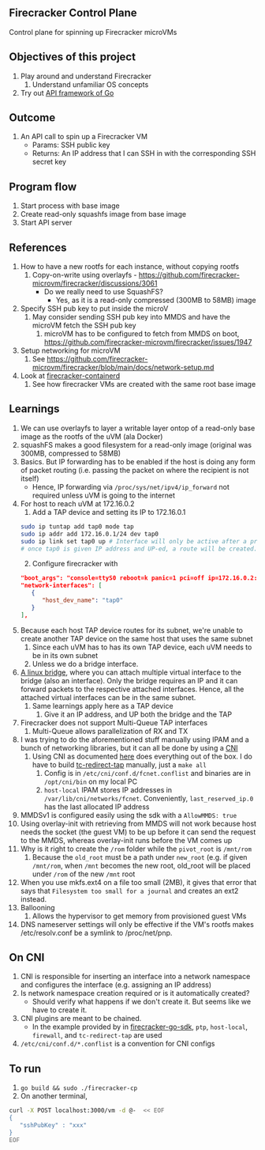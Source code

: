 ## Firecracker Control Plane

Control plane for spinning up Firecracker microVMs

## Objectives of this project
1. Play around and understand Firecracker
   1. Understand unfamiliar OS concepts
2. Try out [API framework of Go](https://github.com/go-chi/chi)

## Outcome
1. An API call to spin up a Firecracker VM
   - Params: SSH public key
   - Returns: An IP address that I can SSH in with the corresponding SSH secret key

## Program flow
1. Start process with base image
2. Create read-only squashfs image from base image
3. Start API server

## References
1. How to have a new rootfs for each instance, without copying rootfs
   1. Copy-on-write using overlayfs - https://github.com/firecracker-microvm/firecracker/discussions/3061
       -  Do we really need to use SquashFS? 
           -  Yes, as it is a read-only compressed (300MB to 58MB) image
2. Specify SSH pub key to put inside the microV
   1. May consider sending SSH pub key into MMDS and have the microVM fetch the SSH pub key
      1. microVM has to be configured to fetch from MMDS on boot, https://github.com/firecracker-microvm/firecracker/issues/1947
3. Setup networking for microVM
   1. See https://github.com/firecracker-microvm/firecracker/blob/main/docs/network-setup.md
4. Look at [firecracker-containerd](https://github.com/firecracker-microvm/firecracker-containerd)
   1. See how firecracker VMs are created with the same root base image

## Learnings
1. We can use overlayfs to layer a writable layer ontop of a read-only base image as the rootfs of the uVM (ala Docker)
2. squashFS makes a good filesystem for a read-only image (original was 300MB, compressed to 58MB)
3. Basics. But IP forwarding has to be enabled if the host is doing any form of packet routing (i.e. passing the packet on where the recipient is not itself)
   - Hence, IP forwarding via `/proc/sys/net/ipv4/ip_forward` not required unless uVM is going to the internet 
4. For host to reach uVM at 172.16.0.2
   1. Add a TAP device and setting its IP to 172.16.0.1
   ```bash
   sudo ip tuntap add tap0 mode tap
   sudo ip addr add 172.16.0.1/24 dev tap0 
   sudo ip link set tap0 up # Interface will only be active after a proccess uses your tap interface (i.e. firecracker)
   # once tap0 is given IP address and UP-ed, a route will be created. Run route command
   ```
   2. Configure firecracker with
   ```json
   "boot_args": "console=ttyS0 reboot=k panic=1 pci=off ip=172.16.0.2:::255.255.255.0::eth0:off overlay_root=ram init=/sbin/overlay-init",
   "network-interfaces": [
      {
         "host_dev_name": "tap0"
      }
   ],

5. Because each host TAP device routes for its subnet, we're unable to create another TAP device on the same host that uses the same subnet
   1. Since each uVM has to has its own TAP device, each uVM needs to be in its own subnet
   2. Unless we do a bridge interface.
6. [A linux bridge](https://developers.redhat.com/blog/2018/10/22/introduction-to-linux-interfaces-for-virtual-networking#bridge), where you can attach multiple virtual interface to the bridge (also an interface). Only the bridge requires an IP and it can forward packets to the respective attached interfaces. Hence, all the attached virtual interfaces can be in the same subnet.
   1. Same learnings apply here as a TAP device
      1. Give it an IP address, and UP both the bridge and the TAP
7. Firecracker does not support Multi-Queue TAP interfaces
   1. Multi-Queue allows parallelization of RX and TX
8. I was trying to do the aforementioned stuff manually using IPAM and a bunch of networking libraries, but it can all be done by using a [CNI](https://www.redhat.com/sysadmin/cni-kubernetes)
   1. Using CNI as documented [here](https://www.redhat.com/sysadmin/cni-kubernetes) does everything out of the box. I do have to build [tc-redirect-tap](https://github.com/awslabs/tc-redirect-tap) manually, just a `make all`
      1. Config is in `/etc/cni/conf.d/fcnet.conflist` and binaries are in `/opt/cni/bin` on my local PC
      2. `host-local` IPAM stores IP addresses in `/var/lib/cni/networks/fcnet`. Conveniently, `last_reserved_ip.0` has the last allocated IP address
9. MMDSv1 is configured easily using the sdk with a `AllowMMDS: true`
10. Using overlay-init with retrieving from MMDS will not work because host needs the socket (the guest VM) to be up before it can send the request to the MMDS, whereas overlay-init runs before the VM comes up
11. Why is it right to create the `/rom` folder while the `pivot_root` is `/mnt/rom`
    1. Because the `old_root` must be a path under `new_root` (e.g. if given `/mnt/rom`, when `/mnt` becomes the new root, old_root will be placed under `/rom` of the new `/mnt` root
12. When you use mkfs.ext4 on a file too small (2MB), it gives that error that says that `Filesystem too small for a journal` and creates an ext2 instead.
13. Ballooning 
    1.  Allows the hypervisor to get memory from provisioned guest VMs
14. DNS nameserver settings will only be effective if the VM's rootfs makes /etc/resolv.conf be a symlink to /proc/net/pnp.


## On CNI
1. CNI is responsible for inserting an interface into a network namespace and configures the interface (e.g. assigning an IP address)
2. Is network namespace creation required or is it automatically created?
   - Should verify what happens if we don't create it. But seems like we have to create it.
3. CNI plugins are meant to be chained.
   - In the example provided by in [firecracker-go-sdk](https://github.com/firecracker-microvm/firecracker-go-sdk#), `ptp`, `host-local`, `firewall`, and `tc-redirect-tap` are used
4. `/etc/cni/conf.d/*.conflist` is a convention for CNI configs


## To run
1. `go build && sudo ./firecracker-cp`
2. On another terminal,
```bash
curl -X POST localhost:3000/vm -d @-  << EOF
{
   "sshPubKey" : "xxx"
}
EOF
